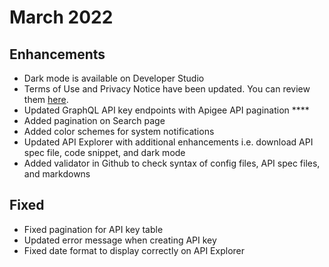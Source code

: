 # March 2022

## Enhancements
- Dark mode is available on Developer Studio
- Terms of Use and Privacy Notice have been updated. You can review them [here](https://developer.fiserv.com/product/Support).
- Updated GraphQL API key endpoints with Apigee API pagination ****
- Added pagination on Search page
- Added color schemes for system notifications
- Updated API Explorer with additional enhancements i.e. download API spec file, code snippet, and dark mode
- Added validator in Github to check syntax of config files, API spec files, and markdowns

## Fixed
- Fixed pagination for API key table 
- Updated error message when creating API key
- Fixed date format to display correctly on API Explorer
